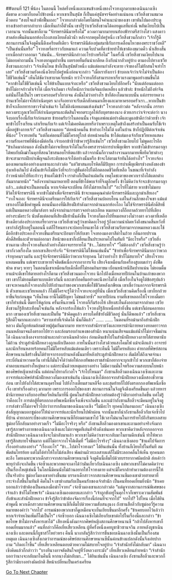 ##ตอนที่ 121 พี่น้อง
ในตอนนี้ ไหล่ครึ่งหนึ่งและแขนข้างหนึ่งของโจวทงถูกดาบของเฉินฉางเซิงตัดขาด ดวงตาก็บอดไปข้างหนึ่ง หากเขาเป็นสุนัข ก็เป็นแค่สุนัขจรจัดอย่างแน่นอน
เซวียสิ่งชวนขมวดคิ้วตอบ “สงบใจแล้วพักฟื้นเถอะ”
โจวทงกล่าวต่อโดยไม่สนใจคำแนะนำของเขา เขาหันไปมองประตูทางเข้าอย่างยากลำบาก เมื่อเห็นเก้าอี้ตัวนั้น เขาก็รู้ว่าเซวียสิ่งชวนได้คอยดูแลที่แห่งนี้ พลันเงียบไปเป็นเวลานาน
จากนั้นเขาก็ถาม “จักรพรรดินีมาหรือไม่”
ดวงดาวมากมายบนท้องฟ้าราตรีสว่างไสว แสงดาวสาดส่องพื้นดินนอกห้องโถงสงบเงียบดั่งผิวน้ำ
หลังจากหยุดไปครู่หนึ่ง เซวียสิ่งชวนก็กล่าว “เจ้าก็รู้ดี สถานการณ์ในจิงตูคืนนี้ตึงเครียดทีเดียว จักรพรรดินีต้องทุ่มสมาธิกับการเคลื่อนไหวของพระราชวังหลี”
“เป็นเช่นนั้นหรือ” โจวทงหรี่ตาราวกับหมาแก่ ความเจ็บปวดที่ตาซ้ายทำให้เขาต้องขมวดคิ้ว น้ำเสียงสั่นเทาเมื่อกล่าวออกมา “เช่นนั้น...จักรพรรดินีกล่าวอะไรบ้างหรือไม่”
ในครั้งนี้ เซวียสิ่งชวนเงียบไปนาน ไม่ตอบคำถามนั้น
โจงทงยกมุมปากขึ้น เผยรอยยิ้มอันน่าเกลียด ถึงกับน่ากลัวอยู่บ้าง ตามองไปทางเซวียสิ่งชวนและกล่าว “เจ้าเห็นไหม ข้าก็เป็นสุนัขตัวหนึ่ง แม้แต่ตอนกำลังจะตาย เจ้าของก็ไม่ยักสนใจเท่าไรเลย”
เซวียสิ่งชวนยังคงนิ่งเงียบไปครู่หนึ่งก่อนจะกล่าว “เมื่อเรายังเยาว์ ข้าบอกเจ้าว่าเจ้าไม่จำเป็นต้องใช้ชีวิตเช่นนี้”
เห็นได้ชัดว่าเขาบาดเจ็บหนัก ทว่าโจวทงก็ยังสามารถหาเรี่ยวแรงมาพูดอย่างขมขื่นได้ “หากข้าไม่ใช้ชีวิตเช่นนี้ จะให้ข้าเป็นแบบเจ้าละหรือ”
เซวียสิ่งชวนเงียบไปอีกครั้ง
“นับแต่อ้อนแต่ออก ข้าก็ไม่อาจก้าวล้ำเจ้าได้ เมื่อเจ้าเกิดมา เจ้าก็หนักกว่าแปดจินแปดเหลี่ยง แล้วข้าล่ะ ข้าหนักไม่ถึงห้าจิน แต่นั่นก็ไม่เป็นไร เพราะครอบครัวก็ยากจน ดังนั้นไม่ว่าอย่างไร ข้าก็ต้องโตมาแบบนั้น แต่ภรรยาหลวงบ้านเซวียไม่อาจให้กำเนิดบุตร นางจึงอยากจะรับเด็กสักคนมาเลี้ยงและมาหาครอบครัวเรา...หากเป็นข้า ข้าก็จะเลือกทารกขาวจ้ำม่ำเช่นเจ้า ไม่ใช่ลิงน้อยผอมแห้งเช่นข้า”
โจวทงกล่าวต่อ “หลังจากนั้น ภรรยาหลวงตระกูลเซวียก็ให้กำเนิดบุตรและตัดสินใจยกตระกูลให้กับบุตรของนาง ด้วยเกรงว่าเจ้าจะต่อว่า นางจึงบอกเรื่องนี้กับเจ้าก่อนตาย ข้ายอมรับว่าในตอนนั้น เจ้าดูแลพ่อแม่อย่างดีและดูแลข้าดีกว่าด้วยซ้ำ เจ้าพาข้าไปโรงเรียน เล่าเรียนกับเจ้า แต่เจ้าไม่เคยคิดเลยหรือว่าเพราะเหตุใดข้าถึงแสร้งทำเป็นคนรับใช้เจ้าเมื่ออยู่ข้างกายเจ้า”
เซวียสิ่งชวนตอบ “ต่อหน้าคนอื่น ข้าทำอะไรไม่ได้ แต่ในบ้าน ข้าก็ปฏิบัติต่อเจ้าเช่นพี่น้อง”
โจวทงหยัน “แต่ก็แค่ตอนที่ไม่มีใครอยู่ใกล้ ต่อหน้าคนอื่น ข้าได้แต่มองเจ้ากับเซวียเหอแสดงความรักเคารพที่พี่น้องมีต่อกัน เจ้าบอกข้าซิว่าข้าควรรู้สึกเช่นไร”
เซวียสิ่งชวนเงียบไป ไม่พูดอะไรอีก
“ข้าเกิดมาอ่อนแอ ดังนั้นข้าไม่อาจเทียบเจ้าได้ในเรื่องพรสวรรค์การบำเพ็ญเพียร หากข้าไม่เข้ากรมอาญา ได้พบกับผีเฒ่าในคุกที่สอนวิชาสนอบโรหิตแก่ข้า แล้วจากนั้นก็กวาดล้างจวนมากมายเพื่อยึดวิชาต่างๆ ข้าจะสามารถฝึกบำเพ็ญจนถึงระดับของเจ้าได้อย่างนั้นหรือ ข้าจะไล่ตามเจ้าทันได้อย่างไร”
โจวทงจ้องมองเพดานห้องอย่างเฉยชาและกล่าวต่อ “แต่วิชาสนอบโรหิตก็มีปัญหา การบำเพ็ญเพียรช่วงหลังของข้ายุ่งเหยิงเกินไป ดังนั้นเข้าจึงไม่มีหวังที่จะก้าวสู่ขั้นต่อไปได้อีกตลอดชีวิตที่เหลือ ในขณะที่เจ้ากำลังก้าวหน้าต่อไปทีละก้าวๆ ข้าแค่ไม่เข้าใจ เราต่างก็เป็นฝาแฝดกัน เหตุใดชะตาของพวกเราถึงได้แตกต่างกันมากมายนัก”
“หลังจากผ่านมาหลายปี ตอนที่ข้าได้พบเจ้าที่จิงตูอีกครั้ง ข้าไม่คิดว่าเจ้าจะเข้ากรมอาญาแล้ว...แต่แม้จะเป็นตอนนั้น หากเจ้าคิดจะเปลี่ยน ก็ยังไม่สายเกินไป”
“อะไรที่ไม่สาย หากข้าไม่มอบชีวิตให้จักรพรรดินี หากข้าไม่ฆ่าเพื่อจักรพรรดินี ข้าจะหมดคุณค่าต่อจักรพรรดินีและถูกฆ่าเสียเอง”
“วางใจเถอะ จักรพรรดินีจะเตรียมการให้กับเจ้า” เซวียสิ่งชวนปลอบโยน
แต่ในส่วนลึกของใจเขา แม้แต่เขาเองก็ไม่เชื่อคำพูดนี้
ตอนนั้นเองที่มีเสียงฝีเท้าดังมาจากด้านนอกห้องโถง ไม่ใช่จักรพรรดินีศักดิ์สิทธิ์แต่เป็นหมอหลวงที่มาส่งยา
หลังจากผ่านการตรวจอย่างละเอียด หมอหลวงก็ถือถาดถ้วยยาไปที่เตียงอย่างระมัดระวัง
นับตั้งแต่ตอนที่เสียงฝีเท้านั้นดังขึ้น โจวทงก็มองไปที่หมอหลวงไม่วางตา ดวงตาที่เหลือข้างเดียวส่องประกายเกรี้ยวกราด เซวียสิ่งชวนรู้ว่าเขาคิดอะไรอยู่ รู้ถึงความน่าผิดหวังถึงขนาดสิ้นหวังที่เขากำลังรู้สึกอยู่ในตอนนี้ แต่ก็ไร้หนทางจะปลอบโยนเขาได้ เซวียสิ่งชวนรับยามาจากหมอหลวงและใช้มืออีกข้างประคองโจวทงขึ้นเตรียมจะป้อนยาให้กับเขา
โจงทองมองยาสีดำในถ้วย กลิ่นอายปราณศักดิ์สิทธิ์และตัวยาแผ่ออกมา สีหน้าของเขาก็เปลี่ยนเป็นประหลาดไปในทันที
“มีอะไรหรือ” เซวียสิ่งชวนถาม
เสียงโจวทงสั่นกลัวอย่างไม่อาจบรรยายได้ “ข้า...ไม่สบายใจ”
“ไม่ต้องกลัว” เซวียสิ่งชวนรู้ว่าเขากังวลเรื่องใด บอกเขาเสียงจริงจัง “จักรพรรดินีไม่ใช่คนเช่นนั้น”
“ข้าทำเพื่อจักรพรรดินีมากกว่าพวกเจ้าทุกคนรวมกัน และรู้จักจักรพรรดินีดีกว่าพวกเจ้าทุกคน ไม่ว่าอย่างไร ข้าก็ไม่สบายใจ”
เสียงโจวทงแหลมคมขึ้น แต่เพราะเขาหายใจติดขัดเนื่องจากอาการเจ็บ เสียงจึงเหมือนกับเครื่องสูบลมเก่าๆ ดังฟืดฟาด ขาดๆ หายๆ
ในตอนนี้เขาเหมือนกับเด็กดื้อที่ไม่ยอมกินยาขม เบือนหน้าหนีปิดปากแน่น ไม่ยอมดื่มยาแม้จะตีเขาให้ตายอย่างไรก็ตาม
เซวียสิ่งชวนมองโจวทง นึกไปถึงเมื่อหลายปีก่อนในบ้านเก่าของพวกเขา เขาก็ไม่ยอมดื่มยาแบบเดียวกันนี้ และเขาก็อดยิ้มอย่างคะนึงหาไม่ได้
เมื่อเรื่องในจิงตูได้ข้อสรุปแล้ว เขาจะหาคนส่งโจวทงกลับไปยังบ้านเก่าของพวกเขาเพื่อใช้ชีวิตหลังเกษียณ เขาเชื่อว่านอกจากจักรพรรดินี ตัวเขาและเซวียเหอแล้ว ก็ไม่มีใครจะรู้ได้ว่าโจวทงจะอยู่ที่นั่น
เมื่อเซวียสิ่งชวนคิดเรื่องนี้ เขาก็ยกถ้วยยาขึ้นจิบก่อนพูด “เห็นไหม ยานี้ไม่มีปัญหา ไม่ขมด้วยซ้ำ”
หลายปีก่อน ยามที่เขาหลอกให้โจวทงดื่มยา เขาก็ทำเช่นนี้ ดื่มยาให้ดูก่อน
ครั้นเห็นภาพนี้ โจวทงก็เริ่มร้องไห้ เสียงสะอื้นดังออกมาจากลำคอ
เซวียสิ่งชวนก็รู้สึกสะเทือนใจเช่นกัน
หลังจากร้องไห้แล้ว โจวทงก็รู้สึกเหนื่อยล้ายิ่งขึ้น แต่เขาก็ผ่อนคลายลงมาก
เขามองเซวียสิ่งชวนและฝืนยิ้ม “ข้าคิดดูแล้ว ตราบใดที่ข้ายังมีชีวิตอยู่ นั่นก็ดีพอแล้ว”
เซวียสิ่งชวนรู้สึกดีใจมากและกล่าว “ตราบเท่าที่เจ้าคิดได้ นั่นก็ดีแล้ว”
……
……
ในตอนที่รถม้ามาถึงสำนักฝึกหลวง มันก็ถูกห้อมล้อมด้วยผู้คุ้มกันมากมาย
ทหารจากสำนักราชวังและทหารม้านิกายหลวงทอดยาวจากถนนหลักมาจนถึงตรอกไป๋ฮวา และล้อมรอบกำแพงของสำนัก หนาแน่นเสียจนแม้แต่น้ำก็ไม่อาจซึมผ่านได้
เฉินฉางเซิงลงจากรถม้าและกล่าวลาเฉินหลิวอ๋อง ก่อนเดินเข้าไปในสำนักฝึกหลวงภายใต้สายตานับไม่ถ้วน
ประตูสำนักฝึกหลวงถูกผลักเปิดออก ภายในนั้นสว่างไสวด้วยแสงโคมไฟ แม้จะดึกแล้ว อาจารย์และนักเรียนหลายร้อยคนก็ไม่มีใครหลับแม้แต่คนเดียว เพราะคืนนี้ ไม่มีใครหลับลง
ค่ายกลที่ศิษย์สถานศึกษาหนานซีสร้างขึ้นได้ย้ายจากรอบบ้านหลังนั้นมาที่หลังประตูสำนักฝึกหลวง สัมผัสได้ถึงเจตจำนงกระบี่อันน่าหวาดหวั่น เท่านี้ก็มั่นใจได้ว่าต่อให้กองทัพของราชสำนักอยากจะบุกเข้าไป พวกเขาก็ต้องจ่ายค่าตอบแทนอย่างใหญ่หลวง แต่กระนั้นด้วยเหตุผลบางอย่าง ไม่มีความมั่นใจหรือความสงบบนใบหน้าของศิษย์หญิงเหล่านั้น แต่ค่อนไปทางกังวลใจ
“เจ้าไปไหนมา” ถังซานสือลิ่วมองเฉินฉางเซิงและถาม
อาจารย์และศิษย์สำนักฝึกหลวงก็มองเขาเช่นกัน
เฉินฉางเซิงได้ออกจากสำนักฝึกหลวงเมื่อสองชั่วยามก่อน เขาไปยังถ้ำใต้สะพานอุดรใหม่ ไปยังโรงเตี๊ยมสวนหลีจื่อ และสุดท้ายก็ไปยังตรอกกองทัพเหนือซือเจิ้ง เขาทำเรื่องต่างๆ มากมาย
เพราะการออกไปของเขา สถานการณ์ในจิงตูจึงตึงเครียดขึ้นมา แล้วทหารม้านิกายหลวงกับกองทัพอวี่หลินก็มาที่นี่ ผู้คนในสำนักฝึกหลวงย่อมต้องรู้ว่ามีบางอย่างเกิดขึ้น แค่ไม่รู้ว่าคืออะไร การต่อสู้ที่ตรอกกองทัพเหนือซือเจิ้งเพิ่งจะเกิดขึ้น และแม้ว่าถังซานสือลิ่วจะมีคนอยู่ในจิงตู การส่งข่าวก็ไม่อาจเร็วไปกว่าการกลับมาของเฉินฉางเซิง
“ไม่มีอะไร ทุกคนไปนอนเถอะ”
เฉินฉางเซิงส่งสัญญาณบอกซูม่ออวี่ให้นำอาจารย์และนักเรียนไปพักผ่อน จากนั้นเขาก็นำถังซานสือลิ่วกับเจ๋อซิ่วไปที่บ้าน
ค่ายกลกระบี่ของสถานศึกษาหนานซีก็ย่อมตามเขาไป ใช้เวลาไม่นานในการย้ายไปถึงริมทะเลสาบ ซูม่ออวี่ก็กลับมาอย่างรวดเร็ว
“ไม่มีอะไรจริงๆ หรือ” ถังซานสือลิ่วมองตาเขาและถามอย่างจริงจังมาก
เขารู้สภาพร่างกายของเฉินฉางเซิงและไม่อาจพูดทีเล่นทีจริงดังเช่นเคย พวกเขาคิดว่าหลังจากออกจากสำนักฝึกหลวงเฉินฉางเซิงจะไม่กลับมาแล้ว พวกเขาไม่คิดว่าเขาจะกลับมาในยามดึกเช่นนี้ ทำให้พวกเขารู้สึกสบายใจขึ้นมาก แต่ก็ไม่อาจวางใจได้เต็มที่
“ไม่มีอะไรจริงๆ” เฉินฉางเซิงตอบ “ข้าแค่ไปจัดการเรื่องอย่างสองอย่าง”
“เรื่องอะไร”
“ข้า...ไปฆ่าโจวทงมา”
ได้ยินเช่นนั้น ทั้งบ้านก็เงียบไปในทันที
ลมพัดต้นไทรย้อย แต่ไม่ได้ทำให้ใบไม้ส่งเสียง พัดผ่านผิวทะเลสาบแต่ก็ไม่มีระลอกคลื่นให้เห็น
ทุกคนตกตะลึง โดยเฉพาะพวกเด็กสาวจากสถานศึกษาหนานซี
จิงตูคืนนี้เต็มไปด้วยบรรยากาศผิดปกติ ส่อเค้าว่าพายุกำลังจะเกิดขึ้น เจ๋อซิ่วและพวกพอจะเดาได้ว่ามันเกี่ยวกับเฉินฉางเซิง แต่พวกเขาก็ไม่คาดคิดว่าจะเป็นเรื่องใหญ่เช่นนี้
ในโลกนี้มีคนนับไม่ถ้วนอยากให้โจวทงตาย แต่จะมีใครกล้าทำความต้องการนี้ให้เป็นจริงบ้าง
ซูม่ออวี่มองเขาอย่างชื่นชม
บรรดาเด็กสาวจากสถานศึกษาหนานซีมองเขาด้วยสายตาที่กระจ่างใสขึ้นในทันที คิดในใจ เขาช่างสมกับเป็นคนรักของเจ้าสำนัก เป็นคนที่ยอดเยี่ยมยิ่งนัก
“ข้าเคยบอกแล้วว่าข้าต้องเป็นคนลงมือฆ่าโจวทง”
เจ๋อซิ่วมองเขาและกล่าวต่อ “แต่ดูจากสถานการณ์พิเศษของเจ้าแล้ว ข้าก็ไม่โทษเจ้า”
เฉินฉางเซิงมองตอบและกล่าว “เจ้าถูกขังอยู่ในคุกโจวก็เพราะความสัมพันธ์กับข้าและสำนักฝึกหลวง ข้าจึงรู้สึกว่าข้าต้องจัดการเรื่องนี้ก่อนที่จะจากไป”
จากไป? ไปไหน เมื่อได้ยินคำพูดนี้ พวกเด็กสาวสถานศึกษาหนานซีก็เต็มไปด้วยความสับสนงุนงง
ถังซานสือลิ่วกับซูม่ออวี่รู้ความหมายของคำว่า ‘จากไป’ อารมณ์ของพวกเขาก็ดูเหมือนจะเย็นเยียบขึ้นมาอีกครั้ง
“ข้าเคยบอกไว้แล้วว่าหากเจ้าจ่ายเงินเพิ่มก็ไม่เป็นไร” เจ๋อซิ่วบอก
เฉินฉางเซิงไม่เถียงกับเขาต่อไปในเรื่องนี้และกล่าว “ข้าขอโทษ ข้าไม่อาจสังหารเขาได้”
เสียงหนึ่งดังมาจากศิษย์หญิงสถานศึกษาหนานซี “กล้าไปสังหารเขาก็ยอดเยี่ยมมากแล้ว”
คนที่กล่าวก็คือเยี่ยเสี่ยวเหลียน ผู้ที่ครั้งหนึ่งเคยบูชาชิวซานจวิน ภายหลังบูชาเฉินฉางเซิง และตอนนี้ก็บูชาสวีโหย่วหรง
คืนนี้ นางกลันรู้สึกว่าการชื่นชอบเฉินฉางเซิงนั้นเป็นเรื่องสมเหตุผล
เฉินฉางเซิงสังเกตว่าอารมณ์ของศิษย์สถานศึกษาหนานซีนั้นค่อนข้างแปลกดังนั้นจึงเอ่ยปากถาม “เกิดอะไรขึ้น”
เยี่ยเสี่ยวเหลียนตอบด้วยความไม่สบายใจอยู่บ้าง “เจ้าสำนักยังไม่กลับมา”
เฉินฉางเซิงคิดแล้วก็กล่าวว่า “บางทีนางอาจตัดสินใจอยู่ที่วังหลวงกระมัง”
เยี่ยเสี่ยวเหลียนส่ายหน้า “เจ้าสำนักบอกว่านางจะกลับมาในคืนนี้ หากนางไม่กลับมา...”
ได้ยินเช่นนั้น เฉินฉางเซิง ถังซานสือลิ่วและพวกก็รู้สึกว่ามีบางอย่างผิดปกติ สีหน้าเปลี่ยนเป็นเคร่งเครียด


[Go To Next Chapter]( ./631.md)